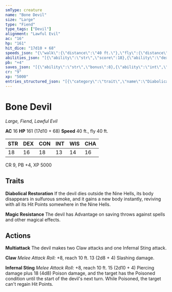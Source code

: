 ```yaml
---
smType: creature
name: "Bone Devil"
size: "Large"
type: "Fiend"
type_tags: ["Devil"]
alignment: "Lawful Evil"
ac: "16"
hp: "161"
hit_dice: "17d10 + 68"
speeds_json: "{\"walk\":{\"distance\":\"40 ft.\"},\"fly\":{\"distance\":\"40 ft.\"}}"
abilities_json: "[{\"ability\":\"str\",\"score\":18},{\"ability\":\"dex\",\"score\":16},{\"ability\":\"con\",\"score\":18},{\"ability\":\"int\",\"score\":13},{\"ability\":\"wis\",\"score\":14},{\"ability\":\"cha\",\"score\":16}]"
pb: "+4"
saves_json: "[{\"ability\":\"str\",\"bonus\":8},{\"ability\":\"int\",\"bonus\":5},{\"ability\":\"wis\",\"bonus\":6},{\"ability\":\"cha\",\"bonus\":7}]"
cr: "9"
xp: "5000"
entries_structured_json: "[{\"category\":\"trait\",\"name\":\"Diabolical Restoration\",\"text\":\"If the devil dies outside the Nine Hells, its body disappears in sulfurous smoke, and it gains a new body instantly, reviving with all its Hit Points somewhere in the Nine Hells.\"},{\"category\":\"trait\",\"name\":\"Magic Resistance\",\"text\":\"The devil has Advantage on saving throws against spells and other magical effects.\"},{\"category\":\"action\",\"name\":\"Multiattack\",\"text\":\"The devil makes two Claw attacks and one Infernal Sting attack.\"},{\"category\":\"action\",\"name\":\"Claw\",\"text\":\"*Melee Attack Roll:* +8, reach 10 ft. 13 (2d8 + 4) Slashing damage.\"},{\"category\":\"action\",\"name\":\"Infernal Sting\",\"text\":\"*Melee Attack Roll:* +8, reach 10 ft. 15 (2d10 + 4) Piercing damage plus 18 (4d8) Poison damage, and the target has the Poisoned condition until the start of the devil's next turn. While Poisoned, the target can't regain Hit Points.\"}]"
---
```


# Bone Devil
*Large, Fiend, Lawful Evil*

**AC** 16
**HP** 161 (17d10 + 68)
**Speed** 40 ft., fly 40 ft.

| STR | DEX | CON | INT | WIS | CHA |
| --- | --- | --- | --- | --- | --- |
| 18 | 16 | 18 | 13 | 14 | 16 |

CR 9, PB +4, XP 5000

## Traits

**Diabolical Restoration**
If the devil dies outside the Nine Hells, its body disappears in sulfurous smoke, and it gains a new body instantly, reviving with all its Hit Points somewhere in the Nine Hells.

**Magic Resistance**
The devil has Advantage on saving throws against spells and other magical effects.

## Actions

**Multiattack**
The devil makes two Claw attacks and one Infernal Sting attack.

**Claw**
*Melee Attack Roll:* +8, reach 10 ft. 13 (2d8 + 4) Slashing damage.

**Infernal Sting**
*Melee Attack Roll:* +8, reach 10 ft. 15 (2d10 + 4) Piercing damage plus 18 (4d8) Poison damage, and the target has the Poisoned condition until the start of the devil's next turn. While Poisoned, the target can't regain Hit Points.
